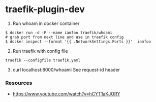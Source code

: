 # traefik-plugin-dev

1. Run whoam in docker container

```console
$ docker run -d -P --name iamfoo traefik/whoami
# grab port from next line and use in traefik config
$ docker inspect --format '{{ .NetworkSettings.Ports }}'  iamfoo
```

2. Run traefik with config file

```console
traefik --configfile traefik.yaml
```

3. curl localhost:8000/whoami
   See request-id header

### Resources

- https://www.youtube.com/watch?v=hCYT1aKJORY
